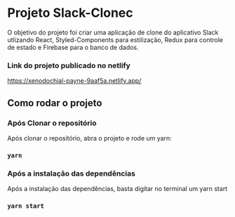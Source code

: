 # Projeto Slack-Clonec
O objetivo do projeto foi criar uma aplicação de clone do aplicativo Slack utlizando React, Styled-Components para estilização, Redux para controle de estado e Firebase para o banco de dados.

### Link do projeto publicado no netlify
https://xenodochial-payne-9aaf5a.netlify.app/

## Como rodar o projeto
### Após Clonar o repositório
Após clonar o repositório, abra o projeto e rode um yarn:
### `yarn`
### Após a instalação das dependências
Após a instalação das dependências, basta digitar no terminal um yarn start
### `yarn start`
